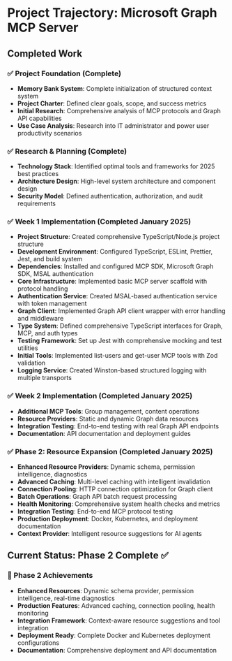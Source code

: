# Project Trajectory: Microsoft Graph MCP Server

## Completed Work

### ✅ Project Foundation (Complete)
- **Memory Bank System**: Complete initialization of structured context system
- **Project Charter**: Defined clear goals, scope, and success metrics
- **Initial Research**: Comprehensive analysis of MCP protocols and Graph API capabilities
- **Use Case Analysis**: Research into IT administrator and power user productivity scenarios

### ✅ Research & Planning (Complete)
- **Technology Stack**: Identified optimal tools and frameworks for 2025 best practices
- **Architecture Design**: High-level system architecture and component design
- **Security Model**: Defined authentication, authorization, and audit requirements

### ✅ Week 1 Implementation (Completed January 2025)
- **Project Structure**: Created comprehensive TypeScript/Node.js project structure
- **Development Environment**: Configured TypeScript, ESLint, Prettier, Jest, and build system
- **Dependencies**: Installed and configured MCP SDK, Microsoft Graph SDK, MSAL authentication
- **Core Infrastructure**: Implemented basic MCP server scaffold with protocol handling
- **Authentication Service**: Created MSAL-based authentication service with token management
- **Graph Client**: Implemented Graph API client wrapper with error handling and middleware
- **Type System**: Defined comprehensive TypeScript interfaces for Graph, MCP, and auth types
- **Testing Framework**: Set up Jest with comprehensive mocking and test utilities
- **Initial Tools**: Implemented list-users and get-user MCP tools with Zod validation
- **Logging Service**: Created Winston-based structured logging with multiple transports

### ✅ Week 2 Implementation (Completed January 2025)
- **Additional MCP Tools**: Group management, content operations
- **Resource Providers**: Static and dynamic Graph data resources
- **Integration Testing**: End-to-end testing with real Graph API endpoints
- **Documentation**: API documentation and deployment guides

### ✅ Phase 2: Resource Expansion (Completed January 2025)
- **Enhanced Resource Providers**: Dynamic schema, permission intelligence, diagnostics
- **Advanced Caching**: Multi-level caching with intelligent invalidation
- **Connection Pooling**: HTTP connection optimization for Graph client
- **Batch Operations**: Graph API batch request processing
- **Health Monitoring**: Comprehensive system health checks and metrics
- **Integration Testing**: End-to-end MCP protocol testing
- **Production Deployment**: Docker, Kubernetes, and deployment documentation
- **Context Provider**: Intelligent resource suggestions for AI agents

## Current Status: Phase 2 Complete ✅

### 🎉 Phase 2 Achievements
- **Enhanced Resources**: Dynamic schema provider, permission intelligence, real-time diagnostics
- **Production Features**: Advanced caching, connection pooling, health monitoring
- **Integration Framework**: Context-aware resource suggestions and tool integration
- **Deployment Ready**: Complete Docker and Kubernetes deployment configurations
- **Documentation**: Comprehensive deployment and API documentation